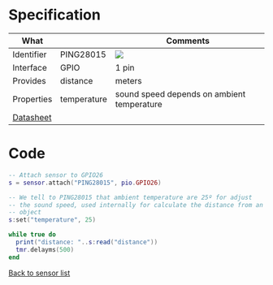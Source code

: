 # Specification

| What         |             | Comments                                    |
|--------------|-------------|---------------------------------------------|
| Identifier   | PING28015   | ![](http://git.whitecatboard.org/ping-sensor.png)                                            |
| Interface    | GPIO        | 1 pin                                       |
| Provides     | distance    | meters                                      |
| Properties   | temperature | sound speed depends on ambient temperature  |
| [Datasheet](https://www.parallax.com/sites/default/files/downloads/28015-PING-Sensor-Product-Guide-v2.0.pdf)    |             |                             |

# Code

```lua
-- Attach sensor to GPIO26
s = sensor.attach("PING28015", pio.GPIO26)

-- We tell to PING28015 that ambient temperature are 25º for adjust
-- the sound speed, used internally for calculate the distance from an
-- object
s:set("temperature", 25)

while true do
  print("distance: "..s:read("distance"))
  tmr.delayms(500)
end
```

[Back to sensor list](https://github.com/whitecatboard/Lua-RTOS-ESP32/wiki/Sensor-module#supported-sensors)